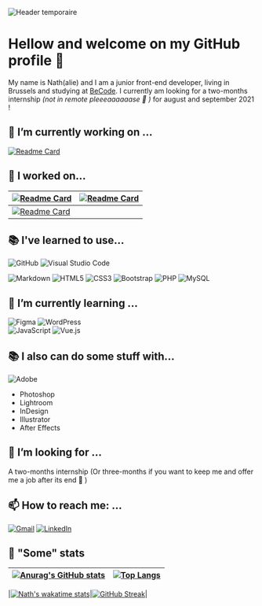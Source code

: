 ![Header temporaire](https://placekitten.com/g/1200/500)
# Hellow and welcome on my GitHub profile 👋

My name is Nath(alie) and I am a junior front-end developer, living in Brussels and studying at [BeCode](https://becode.org/learn/junior-web-developer/). I currently am looking for a two-months internship *(not in remote pleeeaaaaaase :pray: )* for august and september 2021 ! 

## 🔭 I’m currently working on ...
[![Readme Card](https://github-readme-stats.vercel.app/api/pin/?username=nathalie-anneessens&repo=WordPress-theme-creation-101&theme=midnight-purple)](https://github.com/nathalie-anneessens/WordPress-theme-creation-101)

<!-- - [JS Snake](https://github.com/nathalie-anneessens/js-snake)
- [JS RPG](https://github.com/nathalie-anneessens/js-rpg)
- [Vue.JS 101](https://github.com/nathalie-anneessens/Vue.js-101) -->

## :muscle: I worked on... 
<!-- |[![Readme Card](https://github-readme-stats.vercel.app/api/pin/?username=nathalie-anneessens&repo=Vue.js-101&theme=midnight-purple)](https://github.com/nathalie-anneessens/Vue.js-101)|[![Readme Card](https://github-readme-stats.vercel.app/api/pin/?username=nathalie-anneessens&repo=WordPress-theme-creation-101&theme=midnight-purple)](https://github.com/nathalie-anneessens/WordPress-theme-creation-101)|
| - | - | -->
|[![Readme Card](https://github-readme-stats.vercel.app/api/pin/?username=nathalie-anneessens&repo=getflixProject&theme=midnight-purple)](https://github.com/nathalie-anneessens/getflixProject)|[![Readme Card](https://github-readme-stats.vercel.app/api/pin/?username=nathalie-anneessens&repo=KingLeo-micro-chatbot&theme=midnight-purple)](https://github.com/nathalie-anneessens/KingLeo-micro-chatbot)|
| - | - |
|[![Readme Card](https://github-readme-stats.vercel.app/api/pin/?username=nathalie-anneessens&repo=restaurant-css-framework&theme=midnight-purple)](https://github.com/nathalie-anneessens/restaurant-css-framework)|  |




## :books: I've learned to use...
<p><img alt="GitHub" src="https://img.shields.io/badge/github-%23121011.svg?style=for-the-badge&logo=github&logoColor=white"/>
<img alt="Visual Studio Code" src="https://img.shields.io/badge/VisualStudioCode-0078d7.svg?style=for-the-badge&logo=visual-studio-code&logoColor=white"/></p>
<p><img alt="Markdown" src="https://img.shields.io/badge/markdown-%23000000.svg?style=for-the-badge&logo=markdown&logoColor=white"/> 
<img alt="HTML5" src="https://img.shields.io/badge/html5-%23E34F26.svg?style=for-the-badge&logo=html5&logoColor=white"/> 
<img alt="CSS3" src="https://img.shields.io/badge/css3-%231572B6.svg?style=for-the-badge&logo=css3&logoColor=white"/> 
<img alt="Bootstrap" src="https://img.shields.io/badge/bootstrap-%23563D7C.svg?style=for-the-badge&logo=bootstrap&logoColor=white"/>
<img alt="PHP" src="https://img.shields.io/badge/php-%23777BB4.svg?style=for-the-badge&logo=php&logoColor=white"/>
<img alt="MySQL" src="https://img.shields.io/badge/mysql-%2300f.svg?style=for-the-badge&logo=mysql&logoColor=white"/></p>
  
## :open_book: I’m currently learning ...
<img alt="Figma" src="https://img.shields.io/badge/figma-%23F24E1E.svg?style=for-the-badge&logo=figma&logoColor=white"/> 
<img alt="WordPress" src="https://img.shields.io/badge/WordPress-%23117AC9.svg?style=for-the-badge&logo=WordPress&logoColor=white"/><br>

<img alt="JavaScript" src="https://img.shields.io/badge/javascript-%23323330.svg?style=for-the-badge&logo=javascript&logoColor=%23F7DF1E"/>
<img alt="Vue.js" src="https://img.shields.io/badge/vuejs-%2335495e.svg?style=for-the-badge&logo=vue-dot-js&logoColor=%234FC08D"/>


## :books: I also can do some stuff with...
<img alt="Adobe" src="https://img.shields.io/badge/adobe-%23FF0000.svg?style=for-the-badge&logo=adobe&logoColor=white"/> <br>
- Photoshop
- Lightroom
- InDesign
- Illustrator
- After Effects

## :handshake: I’m looking for ...
A two-months internship (Or three-months if you want to keep me and offer me a job after its end :crossed_fingers: )

<!-- ## 🤔 I’m looking for help with ...
- MVC
- OOP -->

## 📫 How to reach me: ...
<a href="mailto:nathalie.anneessens@gmail.com"><img alt="Gmail" src="https://img.shields.io/badge/Gmail-D14836?style=for-the-badge&logo=gmail&logoColor=white"/></a>
<a href="https://www.linkedin.com/in/nathalieanneessens/"><img alt="LinkedIn" src="https://img.shields.io/badge/linkedin-%230077B5.svg?style=for-the-badge&logo=linkedin&logoColor=white"/></a>

<!-- ## 😄 Pronouns: ...
- She/her -->

<!-- ## ⚡ Three fun facts: ...
- I like crowdsurfing and pogo on metal music :metal:
- I like animals and find spiders cute :spider:
- I dislike melted cheese, babies/children shrieks and horror movies :-1:    -->

## :eyes: "Some" stats

|[![Anurag's GitHub stats](https://github-readme-stats.vercel.app/api?username=nathalie-anneessens&show_icons=true&count_private=true&theme=midnight-purple)](https://github.com/anuraghazra/github-readme-stats)|[![Top Langs](https://github-readme-stats.vercel.app/api/top-langs/?username=nathalie-anneessens&layout=compact&count_private=true&theme=midnight-purple)](https://github.com/anuraghazra/github-readme-stats)|
| - | - |
<!-- [![trophy](https://github-profile-trophy.vercel.app/?username=nathalie-anneessens&column=3&margin-w=15&margin-h=15&theme=onedark)](https://github.com/nathalie-anneessens/github-profile-trophy) -->
|[![Nath's wakatime stats](https://github-readme-stats.vercel.app/api/wakatime?username=@nath_a&layout=compact)](https://github.com/anuraghazra/github-readme-stats)|[![GitHub Streak](https://github-readme-streak-stats.herokuapp.com/?user=nathalie-anneessens&theme=midnight-purple)](https://git.io/streak-stats)|


<!-- Ressources : 
- https://github.com/anuraghazra/github-readme-stats>
<!--
**nathalie-anneessens/nathalie-anneessens** is a ✨ _special_ ✨ repository because its `README.md` (this file) appears on your GitHub profile.

Here are some ideas to get you started:

- 🔭 I’m currently working on ...
- 🌱 I’m currently learning ...
- 👯 I’m looking to collaborate on ...
- 🤔 I’m looking for help with ...
- 💬 Ask me about ...
- 📫 How to reach me: ...
- 😄 Pronouns: ...
- ⚡ Fun fact: ...
- <code><img height="20" src="https://raw.githubusercontent.com/devicons/devicon/0e565980d0a51fe7736bb090fb394659febfbe58/icons/photoshop/photoshop-plain.svg"></code>
- check this [Article en anglais pour faire une meilleure page](https://towardsdatascience.com/build-a-stunning-readme-for-your-github-profile-9b80434fe5d7) 
-->






